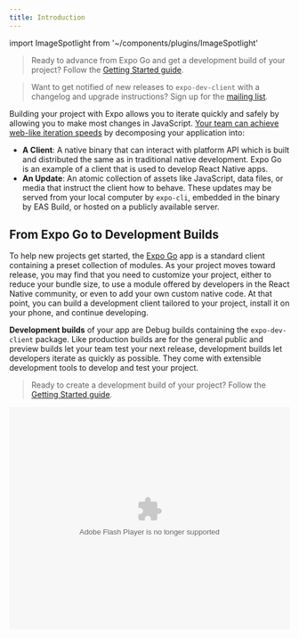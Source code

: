 ```yaml
---
title: Introduction
---
```


import ImageSpotlight from '~/components/plugins/ImageSpotlight'

> Ready to advance from Expo Go and get a development build of your project? Follow the [Getting Started guide](getting-started.md).

> Want to get notified of new releases to `expo-dev-client` with a changelog and upgrade instructions? Sign up for the [mailing list](https://expo.dev/mailing-list/dev-client).

Building your project with Expo allows you to iterate quickly and safely by allowing you to make most changes in JavaScript. [Your team can achieve web-like iteration speeds](https://blog.expo.dev/javascript-driven-development-with-custom-runtimes-eda87d574c9d) by decomposing your application into:

- **A Client**: A native binary that can interact with platform API which is built and distributed the same as in traditional native development. Expo Go is an example of a client that is used to develop React Native apps.
- **An Update**: An atomic collection of assets like JavaScript, data files, or media that instruct the client how to behave. These updates may be served from your local computer by `expo-cli`, embedded in the binary by EAS Build, or hosted on a publicly available server.

## From Expo Go to Development Builds

To help new projects get started, the [Expo Go](https://expo.dev/client) app is a standard client containing a preset collection of modules. As your project moves toward release, you may find that you need to customize your project, either to reduce your bundle size, to use a module offered by developers in the React Native community, or even to add your own custom native code. At that point, you can build a development client tailored to your project, install it on your phone, and continue developing.

**Development builds** of your app are Debug builds containing the `expo-dev-client` package. Like production builds are for the general public and preview builds let your team test your next release, development builds let developers iterate as quickly as possible. They come with extensible development tools to develop and test your project.

> Ready to create a development build of your project? Follow the [Getting Started guide](getting-started.md).

<object width="100%" height="400">
  <param name="movie" value="https://youtube.com/embed/_SWalkrP0CA" />
  <param name="wmode" value="transparent" />
  <embed src="https://youtube.com/embed/_SWalkrP0CA" type="application/x-shockwave-flash" wmode="transparent" width="100%" height="400" />
</object>
